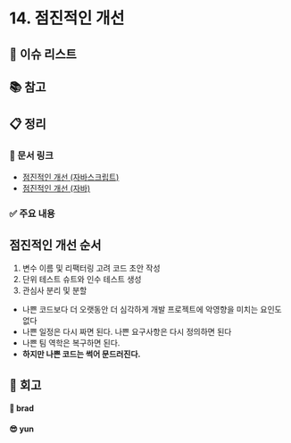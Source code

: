 # 14. 점진적인 개선

## :pushpin: 이슈 리스트

## :books: 참고

## :clipboard: 정리

### :link: 문서 링크

- [점진적인 개선 (자바스크립트)](./brad_javascript.md)
- [점진적인 개선 (자바)](./heewhy_java.md)

### :white_check_mark: 주요 내용

## 점진적인 개선 순서

1. 변수 이름 및 리팩터링 고려 코드 초안 작성
2. 단위 테스트 슈트와 인수 테스트 생성
3. 관심사 분리 및 분할

- 나쁜 코드보다 더 오랫동안 더 심각하게 개발 프로젝트에 악영향을 미치는 요인도 없다
- 나쁜 일정은 다시 짜면 된다. 나쁜 요구사항은 다시 정의하면 된다
- 나쁜 팀 역학은 복구하면 된다.
- **하지만 나쁜 코드는 썩어 문드러진다.**

## :pray: 회고

#### :bread: brad

#### :sunglasses: yun
